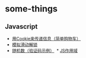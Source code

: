 # some-things
## Javascript
 * [用Cookie来传递信息（简单购物车）](https://github.com/MarioLuLu7/some-things/issues/1)
 * [模拟滑动解锁](https://github.com/MarioLuLu7/some-things/issues/2)
 * [随机数（验证码示例）](https://github.com/MarioLuLu7/some-things/issues/3)
  * [JS作用域](https://github.com/MarioLuLu7/some-things/issues/4)

